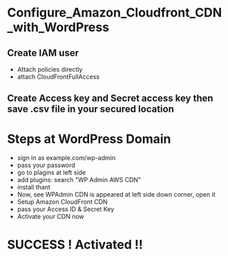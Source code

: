 # Configure_Amazon_Cloudfront_CDN_with_WordPress
## Create IAM user
- Attach policies directly
- attach CloudFrontFullAccess

## Create Access key and Secret access key then save .csv file in your secured location
# Steps at WordPress Domain
- sign in as example.com/wp-admin
- pass your password
- go to plagins at left side
- add plugins: search "WP Admin AWS CDN"
- install thant
- Now, see WPAdmin CDN is appeared at left side down corner, open it
- Setup Amazon CloudFront CDN
- pass your Access ID & Secret Key
- Activate your CDN now

# SUCCESS ! Activated !!
